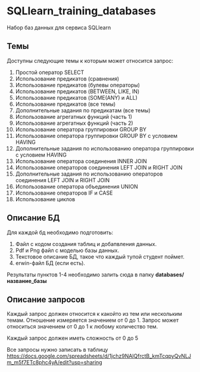 # SQLlearn_training_databases
Набор баз данных для сервиса SQLlearn

## Темы

Доступны следующие темы к которым может относится запрос:

1.	Простой оператор SELECT
2.	Использование предикатов (сравнения)
3.	Использование предикатов (булевы операторы)
4.	Использование предикатов (BETWEEN, LIKE, IN)
5.	Использование предикатов (SOME(ANY) и ALL)
6.	Использование предикатов (все темы)
7.	Дополнительные задания по предикатам (все темы)
8.	Использование агрегатных функций (часть 1)
9.	Использование агрегатных функций (часть 2)
10.	Использование оператора группировки GROUP BY
11.	Использование оператора группировки GROUP BY с условием HAVING
12.	Дополнительные задания по использованию оператора группировки с условием HAVING
13.	Использование оператора соединения INNER JOIN
14.	Использование операторов соединения  LEFT JOIN и RIGHT JOIN
15.	Дополнительные задания по использованию операторов соединения  LEFT JOIN и RIGHT JOIN
16.	Использование оператора объединения UNION
17.	Использование операторов IF и CASE
18.	Использование циклов

## Описание БД

Для каждой бд необходимо подготовить:
1. Файл с кодом создания таблиц и добапвления данных.
2. Pdf и Png файл с моделью базы данных.
3. Текстовое описание БД, такое что каждый тупой студент поймет.
4. erwin-файл БД (если есть).

Результаты пунктов 1-4 необходимо залить сюда в папку **databases/название_базы**

## Описание запросов

Каждый запрос должен относится к какойто из тем или нескольким темам. Отношение измеряется значением от 0 до 1. Запрос может относиться значением от 0 до 1 к любому количество тем.

Каждый запрос должен иметь сложность от 0 до 5

Все запросы нужно записать в таблицу https://docs.google.com/spreadsheets/d/1jchz9NAlQfrctB_kmTcqpyQvNLJm_m5f7ETc8phc4yA/edit?usp=sharing


